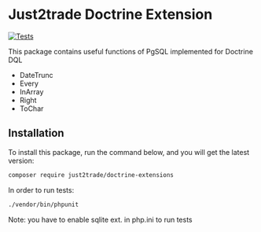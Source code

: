 Just2trade Doctrine Extension
==================

[![Tests](https://github.com/FinamWeb/doctrine-extensions/actions/workflows/tests.yml/badge.svg)](https://github.com/FinamWeb/doctrine-extensions/actions/workflows/tests.yml)

This package contains useful functions of PgSQL implemented for Doctrine DQL

* DateTrunc
* Every
* InArray
* Right
* ToChar

Installation
------------

To install this package, run the command below, and you will get the latest version:

```sh
composer require just2trade/doctrine-extensions
```

In order to run tests:

```sh
./vendor/bin/phpunit
```

Note: you have to enable sqlite ext. in php.ini to run tests
